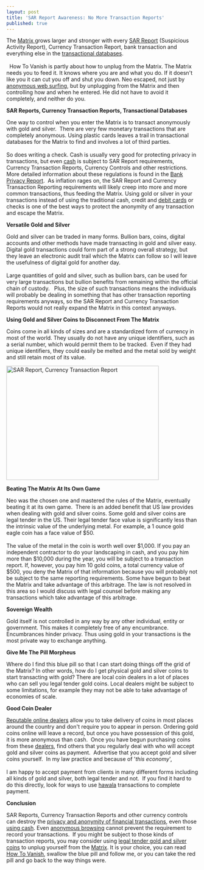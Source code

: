 ```yaml
---
layout: post
title: 'SAR Report Awareness: No More Transaction Reports'
published: true
---
```

<p>The <a href="http://www.howtovanish.com/Matrix">Matrix </a>grows larger and stronger with every <a title="SAR Report" href="http://www.howtovanish.com/2010/06/sar-report-awareness-no-more-transaction-reports/" target="_blank">SAR Report</a> (Suspicious Activity Report), Currency Transaction Report, bank transaction and everything else in the <a title="Transactional Database" href="http://www.howtovanish.com/2009/11/transactional-databases-what-me-worry/" target="_blank">transactional databases</a>.<br /><br />  How To Vanish is partly about how to unplug from the Matrix.  The Matrix needs you to feed it.  It knows where you are and what you do.  If it doesn't like you it can cut you off and shut you down.  Neo escaped, not just by <a href="http://www.howtovanish.com/IdentityCloaker">anonymous web surfing</a>, but by unplugging from the Matrix and then controlling how and when he entered.  He did not have to avoid it completely, and neither do you.</p>
<p><strong>SAR Reports, Currency Transaction Reports, Transactional Databases</strong></p>
<p>One way to control when you enter the Matrix is to transact anonymously with gold and silver.  There are very few monetary transactions that are completely anonymous.  Using plastic cards leaves a trail in transactional databases for the Matrix to find and involves a lot of third parties.<br /><br />  So does writing a check.  Cash is usually very good for protecting privacy in transactions, but even <a title="Use Cash" href="http://www.howtovanish.com/2009/10/the-sweet-sound-of-cash/" target="_blank">cash</a> is subject to SAR Report requirements, Currency Transaction Reports, Currency Controls and other restrictions.  More detailed information about these regulations is found in the <a href="http://www.howtovanish.com/bankprivacyreport1">Bank Privacy Report</a>.  As inflation rages on, the SAR Report and Currency Transaction Reporting requirements will likely creep into more and more common transactions, thus feeding the Matrix.  Using gold or silver in your transactions instead of using the traditional cash, credit and <a href="http://www.howtovanish.com/PrepaidDebitCards">debit cards</a> or checks is one of the best ways to protect the anonymity of any transaction and escape the Matrix.</p>
<p><strong>Versatile Gold and Silver</strong></p>
<p>Gold and silver can be traded in many forms.  Bullion bars, coins, digital accounts and other methods have made transacting in gold and silver easy.  Digital gold transactions could form part of a strong overall strategy, but they leave an electronic audit trail which the Matrix can follow so I will leave the usefulness of digital gold for another day.<br /><br /> Large quantities of gold and silver, such as bullion bars, can be used for very large transactions but bullion benefits from remaining within the official chain of custody.    Plus, the size of such transactions means the individuals will probably be dealing in something that has other transaction reporting requirements anyways, so the SAR Report and Currency Transaction Reports would not really expand the Matrix in this context anyways.</p>
<p><strong>Using Gold and Silver Coins to Disconnect From The Matrix</strong></p>
<p>Coins come in all kinds of sizes and are a standardized form of currency in most of the world.  They usually do not have any unique identifiers, such as a serial number, which would permit them to be tracked.  Even if they had unique identifiers, they could easily be melted and the metal sold by weight and still retain most of its value.</p>
<p><a href="http://www.howtovanish.com/wp-content/uploads/2010/06/Neo.jpg"><img class="aligncenter size-full wp-image-1175" title="SAR Report, Currency Transaction Report" src="{{ site.baseurl }}/images/Neo.jpg" alt="SAR Report, Currency Transaction Report" width="400" height="300" /></a></p>
<p><strong>Beating The Matrix At Its Own Game</strong></p>
<p>Neo was the chosen one and mastered the rules of the Matrix, eventually beating it at its own game.  There is an added benefit that US law provides when dealing with gold and silver coins.  Some gold and silver coins are legal tender in the US.  Their legal tender face value is significantly less than the intrinsic value of the underlying metal. For example, a 1 ounce gold eagle coin has a face value of $50. <br /><br /> The value of the metal in the coin is worth well over $1,000.  If you pay an independent contractor to do your landscaping in cash, and you pay him more than $10,000 during the year, you will be subject to a transaction report.  If, however, you pay him 10 gold coins, a total currency value of $500, you deny the Matrix of that information because you will probably not be subject to the same reporting requirements.  Some have begun to beat the Matrix and take advantage of this arbitrage.  The law is not resolved in this area so I would discuss with legal counsel before making any transactions which take advantage of this arbitrage.</p>
<p><strong>Sovereign Wealth</strong></p>
<p>Gold itself is not controlled in any way by any other individual, entity or government.  This makes it completely free of any encumbrance.  Encumbrances hinder privacy. Thus using gold in your transactions is the most private way to exchange anything.</p>
<p><strong>Give Me The Pill Morpheus</strong></p>
<p>Where do I find this blue pill so that I can start doing things off the grid of the Matrix?  In other words, how do I get physical gold and silver coins to start transacting with gold?  There are local coin dealers in a lot of places who can sell you legal tender gold coins.  Local dealers might be subject to some limitations, for example they may not be able to take advantage of economies of scale.</p>
<p><strong>Good Coin Dealer</strong></p>
<p><a href="http://www.howtovanish.com/BuyGoldCoins">Reputable online dealers</a> allow you to take delivery of coins in most places around the country and don't require you to appear in person. Ordering gold coins online will leave a record, but once you have possession of this gold, it is more anonymous than cash.  Once you have begun purchasing coins from these <a href="http://www.howtovanish.com/BuyGoldCoins">dealers</a>, find others that you regularly deal with who will accept gold and silver coins as payment.  Advertise that you accept gold and silver coins yourself.  In my law practice and because of '<em>this economy</em>', <br /><br />I am happy to accept payment from clients in many different forms including all kinds of gold and silver, both legal tender and not.  If you find it hard to do this directly, look for ways to use <a title="Hawala" href="http://www.howtovanish.com/2009/09/modern-hawala/" target="_blank">hawala</a> transactions to complete payment.</p>
<p><strong>Conclusion</strong></p>
<p>SAR Reports, Currency Transaction Reports and other currency controls can destroy the <a href="http://www.howtovanish.com/bankprivacyreport1">privacy and anonymity of financial transactions</a>, even those <a title="Use Cash" href="http://www.howtovanish.com/2009/10/the-sweet-sound-of-cash/" target="_blank">using cash</a>. Even <a title="anonymous browsing" href="http://www.howtovanish.com/2009/11/should-i-pay-for-anonymous-web-surfing/" target="_blank">anonymous browsing</a> cannot prevent the requirement to record your transactions.  If you might be subject to those kinds of transaction reports, you may consider using <a href="http://www.howtovanish.com/BuyGoldCoins">legal tender gold and silver coins</a> to unplug yourself from the <a href="http://www.howtovanish.com/Matrix">Matrix</a>.  It is your choice, you can read <a href="http://www.howtovanish.com/HTVBook">How To Vanish</a>, swallow the blue pill and follow me, or you can take the red pill and go back to the way things were.</p>
